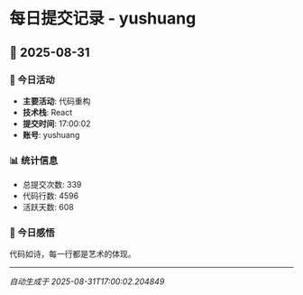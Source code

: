 # 每日提交记录 - yushuang

## 📅 2025-08-31

### 🎯 今日活动
- **主要活动**: 代码重构
- **技术栈**: React
- **提交时间**: 17:00:02
- **账号**: yushuang

### 📊 统计信息
- 总提交次数: 339
- 代码行数: 4596
- 活跃天数: 608

### 💭 今日感悟
代码如诗，每一行都是艺术的体现。

---
*自动生成于 2025-08-31T17:00:02.204849*
